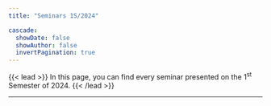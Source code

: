 ```yaml
---
title: "Seminars 1S/2024"

cascade:
  showDate: false
  showAuthor: false
  invertPagination: true
---
```


{{< lead >}}
In this page, you can find every seminar presented on the 1<sup>st</sup> Semester of 2024.
{{< /lead >}}

---